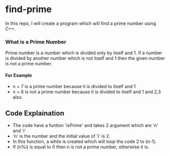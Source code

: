 # find-prime
In this repo, I will create a program which will find a prime number using C++. 

### What is a Prime Number
Prime number is a number which is divided only by itself and 1. 
If a number is divided by another number which is not itself and 1 then the given number is not a prime number.

#### For Example
* n = 7
 is a prime number because it is divided to itself and 1
* n = 6
 is not a prime number because it is divided to itself and 1 and 2,3 also.
 
 
 ## Code Explaination
 * The code have a funtion 'isPrime' and takes 2 argument which are 'n' and 'i'
 * 'n' is the number and the initial value of 'i' is 2.
 * In this function, a while is created which will loop the code 2 to (n-1).
 * If (n%i) is equal to 0 then n is not a prime number, otherwise it is.
